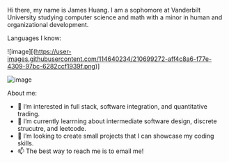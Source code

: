 Hi there, my name is James Huang.
I am a sophomore at Vanderbilt University studying computer science and math with a minor in human and organizational development.

Languages I know:

![image][(https://user-images.githubusercontent.com/114640234/210699272-aff4c8a6-f77e-4309-97bc-6282ccf1939f.png)]

![image](https://user-images.githubusercontent.com/114640234/210699228-279b39bd-9fcc-4a4d-acf2-3d6e94244260.png)

About me:
- 👀 I’m interested in full stack, software integration, and quantitative trading.
- 🌱 I’m currently learrning about intermediate software design, discrete strucutre, and leetcode.
- 💞️ I’m looking to create small projects that I can showcase my coding skills.
- 📫 The best way to reach me is to email me!
